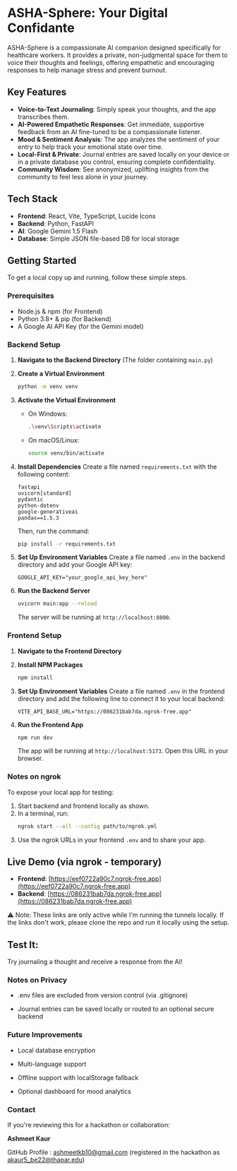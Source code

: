 # ASHA-Sphere: Your Digital Confidante

ASHA-Sphere is a compassionate AI companion designed specifically for healthcare workers. It provides a private, non-judgmental space for them to voice their thoughts and feelings, offering empathetic and encouraging responses to help manage stress and prevent burnout.

## Key Features

* **Voice-to-Text Journaling**: Simply speak your thoughts, and the app transcribes them.
* **AI-Powered Empathetic Responses**: Get immediate, supportive feedback from an AI fine-tuned to be a compassionate listener.
* **Mood & Sentiment Analysis**: The app analyzes the sentiment of your entry to help track your emotional state over time.
* **Local-First & Private**: Journal entries are saved locally on your device or in a private database you control, ensuring complete confidentiality.
* **Community Wisdom**: See anonymized, uplifting insights from the community to feel less alone in your journey.

## Tech Stack

* **Frontend**: React, Vite, TypeScript, Lucide Icons
* **Backend**: Python, FastAPI
* **AI**: Google Gemini 1.5 Flash
* **Database**: Simple JSON file-based DB for local storage

## Getting Started

To get a local copy up and running, follow these simple steps.

### Prerequisites

* Node.js & npm (for Frontend)
* Python 3.8+ & pip (for Backend)
* A Google AI API Key (for the Gemini model)

### Backend Setup

1.  **Navigate to the Backend Directory**
    (The folder containing `main.py`)

2.  **Create a Virtual Environment**
    ```sh
    python -m venv venv
    ```

3.  **Activate the Virtual Environment**
    * On Windows:
        ```sh
        .\venv\Scripts\activate
        ```
    * On macOS/Linux:
        ```sh
        source venv/bin/activate
        ```

4.  **Install Dependencies**
    Create a file named `requirements.txt` with the following content:
    ```
    fastapi
    uvicorn[standard]
    pydantic
    python-dotenv
    google-generativeai
    pandas==1.5.3

    ```
    Then, run the command:
    ```sh
    pip install -r requirements.txt
    ```

5.  **Set Up Environment Variables**
    Create a file named `.env` in the backend directory and add your Google API key:
    ```
    GOOGLE_API_KEY="your_google_api_key_here"
    ```

6.  **Run the Backend Server**
    ```sh
    uvicorn main:app --reload
    ```
    The server will be running at `http://localhost:8000`.

### Frontend Setup

1.  **Navigate to the Frontend Directory**

2.  **Install NPM Packages**
    ```sh
    npm install
    ```

3.  **Set Up Environment Variables**
    Create a file named `.env` in the frontend directory and add the following line to connect it to your local backend:
    ```
    VITE_API_BASE_URL="https://086231bab7da.ngrok-free.app"
    ```

4.  **Run the Frontend App**
    ```sh
    npm run dev
    ```
    The app will be running at `http://localhost:5173`. Open this URL in your browser.

### Notes on ngrok

To expose your local app for testing:

1. Start backend and frontend locally as shown.
2. In a terminal, run:
    ```sh
    ngrok start --all --config path/to/ngrok.yml
    ```
3. Use the ngrok URLs in your frontend `.env` and to share your app.



## Live Demo (via ngrok - temporary)

- **Frontend**: [https://eef0722a90c7.ngrok-free.app](https://eef0722a90c7.ngrok-free.app)
- **Backend**: [https://086231bab7da.ngrok-free.app](https://086231bab7da.ngrok-free.app)

⚠️ Note: These links are only active while I'm running the tunnels locally. If the links don't work, please clone the repo and run it locally using the setup.


## Test It:
Try journaling a thought and receive a response from the AI!


### Notes on Privacy
- .env files are excluded from version control (via .gitignore)

- Journal entries can be saved locally or routed to an optional secure backend

### Future Improvements
- Local database encryption

- Multi-language support

- Offline support with localStorage fallback

- Optional dashboard for mood analytics

### Contact
If you're reviewing this for a hackathon or collaboration:

**Ashmeet Kaur**

GitHub Profile : ashmeetkb10@gmail.com (registered in the hackathon as akaur5_be22@thapar.edu)